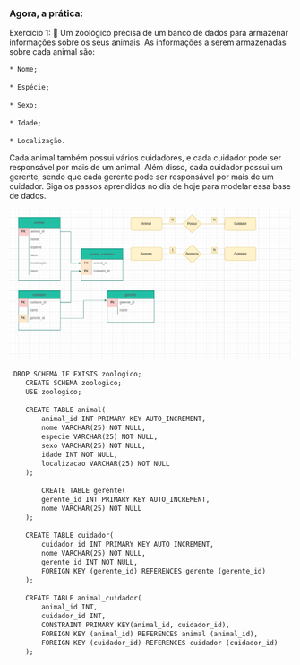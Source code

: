### Agora, a prática:

Exercício 1: 🚀 Um zoológico precisa de um banco de dados para armazenar informações sobre os seus animais. As informações a serem armazenadas sobre cada animal são:

```
* Nome;

* Espécie;

* Sexo;

* Idade;

* Localização.
```

Cada animal também possui vários cuidadores, e cada cuidador pode ser responsável por mais de um animal. Além disso, cada cuidador possui um gerente, sendo que cada gerente pode ser responsável por mais de um cuidador.
Siga os passos aprendidos no dia de hoje para modelar essa base de dados.

<img src='diagrama.png'></img>

```
 DROP SCHEMA IF EXISTS zoologico;
    CREATE SCHEMA zoologico;
    USE zoologico;

    CREATE TABLE animal(
        animal_id INT PRIMARY KEY AUTO_INCREMENT,
        nome VARCHAR(25) NOT NULL,
        especie VARCHAR(25) NOT NULL,
        sexo VARCHAR(25) NOT NULL,
        idade INT NOT NULL,
        localizacao VARCHAR(25) NOT NULL
    );

        CREATE TABLE gerente(
        gerente_id INT PRIMARY KEY AUTO_INCREMENT,
        nome VARCHAR(25) NOT NULL
    );

    CREATE TABLE cuidador(
        cuidador_id INT PRIMARY KEY AUTO_INCREMENT,
        nome VARCHAR(25) NOT NULL,
        gerente_id INT NOT NULL,
        FOREIGN KEY (gerente_id) REFERENCES gerente (gerente_id)
    );

    CREATE TABLE animal_cuidador(
        animal_id INT,
        cuidador_id INT,
        CONSTRAINT PRIMARY KEY(animal_id, cuidador_id),
        FOREIGN KEY (animal_id) REFERENCES animal (animal_id),
        FOREIGN KEY (cuidador_id) REFERENCES cuidador (cuidador_id)
    );
```

